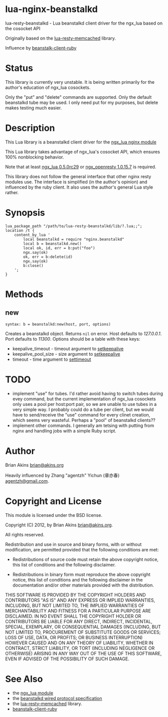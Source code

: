 lua-nginx-beanstalkd
====================

lua-resty-beanstalkd - Lua beanstalkd client driver for the ngx_lua
based on the cosocket API

Originally based on the
[lua-resty-memcached](https://github.com/agentzh/lua-resty-memcached)
library.

Influence by [beanstalk-client-ruby](https://github.com/kr/beanstalk-client-ruby)

Status
======

This library is currently very unstable. It is being written
primarily for the author's education of ngx_lua cosockets.

Only the "put" and "delete" commands are supported. Only the default beanstalkd
tube may be used. I only need put for my purposes, but delete makes
testing much easier.

Description
===========

This Lua library is a beanstalkd client driver for the [ngx_lua nginx module](http://wiki.nginx.org/HttpLuaModule)

This Lua library takes advantage of ngx_lua's cosocket API, which ensures
100% nonblocking behavior.

Note that at least [ngx_lua 0.5.0rc29](https://github.com/chaoslawful/lua-nginx-module/tags) or [ngx_openresty 1.0.15.7](http://openresty.org/#Download) is required.

This library does not follow the general interface that other nginx
resty modules use.  The interface is simplified (in the author's
opinion) and influenced by the ruby client.  It also uses the author's
general Lua style rather.

Synopsis
========

    lua_package_path "/path/to/lua-resty-beanstalkd/lib/?.lua;;";
    location /t {
        content_by_lua '
            local beanstalkd = require "nginx.beanstalkd"
            local b = beanstalkd.new()
            local ok, id, err = b:put("foo")
            ngx.say(ok)
            ok, err = b:delete(id)
            ngx.say(ok)
            b:close()
        ';
    }

Methods
=======

new
---
`syntax: b = beanstalkd:new(host, port, options)`

Creates a beanstalkd object. Returns `nil` on error. Host defaults to
_127.0.0.1_. Port defaults to _11300_. Options should be a table with
these keys:

* keepalive_timeout - timeout argument to
  [setkeepalive](http://wiki.nginx.org/HttpLuaModule#tcpsock:setkeepalive)
* keepalive\_pool\_size    - size argument to
  [setkeepalive](http://wiki.nginx.org/HttpLuaModule#tcpsock:setkeepalive)
* timeout - time argument to [settimeout](http://wiki.nginx.org/HttpLuaModule#tcpsock:settimeout)  


TODO
====
* implement "use" for tubes.  I'd rather avoid having to switch tubes
  during evey command, but the current implementation of ngx_lua
  cosockets only uses a pool per host:port pair, so we are unable to
  use tubes in a very simple way. I probably could do a tube per
  client, but we would have to send/receive the "use" command for
  every clinet creation, which seems very wasteful. Perhaps a "pool"
  of beanstalkd clients??
* implement other commands.  I generally am tetsing with putting from
  nginx and handling jobs with a simple Ruby script.  

Author
======

Brian Akins <brian@akins.org>

Heavily influenced by  Zhang "agentzh" Yichun (章亦春) <agentzh@gmail.com>.

Copyright and License
=====================

This module is licensed under the BSD license.

Copyright (C) 2012, by Brian Akins <brian@akins.org>.

All rights reserved.

Redistribution and use in source and binary forms, with or without modification, are permitted provided that the following conditions are met:

* Redistributions of source code must retain the above copyright notice, this list of conditions and the following disclaimer.

* Redistributions in binary form must reproduce the above copyright notice, this list of conditions and the following disclaimer in the documentation and/or other materials provided with the distribution.

THIS SOFTWARE IS PROVIDED BY THE COPYRIGHT HOLDERS AND CONTRIBUTORS "AS IS" AND ANY EXPRESS OR IMPLIED WARRANTIES, INCLUDING, BUT NOT LIMITED TO, THE IMPLIED WARRANTIES OF MERCHANTABILITY AND FITNESS FOR A PARTICULAR PURPOSE ARE DISCLAIMED. IN NO EVENT SHALL THE COPYRIGHT HOLDER OR CONTRIBUTORS BE LIABLE FOR ANY DIRECT, INDIRECT, INCIDENTAL, SPECIAL, EXEMPLARY, OR CONSEQUENTIAL DAMAGES (INCLUDING, BUT NOT LIMITED TO, PROCUREMENT OF SUBSTITUTE GOODS OR SERVICES; LOSS OF USE, DATA, OR PROFITS; OR BUSINESS INTERRUPTION) HOWEVER CAUSED AND ON ANY THEORY OF LIABILITY, WHETHER IN CONTRACT, STRICT LIABILITY, OR TORT (INCLUDING NEGLIGENCE OR OTHERWISE) ARISING IN ANY WAY OUT OF THE USE OF THIS SOFTWARE, EVEN IF ADVISED OF THE POSSIBILITY OF SUCH DAMAGE.

See Also
========
* the [ngx_lua module](http://wiki.nginx.org/HttpLuaModule)
* the [beanstalkd wired protocol specification](https://github.com/kr/beanstalkd/blob/master/doc/protocol.txt)
* the [lua-resty-memcached](https://github.com/agentzh/lua-resty-memcached) library.
*  [beanstalk-client-ruby](https://github.com/kr/beanstalk-client-ruby)
